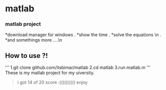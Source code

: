 # matlab
### matlab project 
  *download manager for windows 
  .
  *show the time
  .
  *solve the equations \n
  .
  *and somethings more ....\n
## How to use ?!
'''
1.git clone github.com/itsbimar/matlab
2.cd matlab
3.run matlab.m
'''
These is my matlab project for my uiversity.
> i got 14 of 20 score :((((((((((
> enjoy
